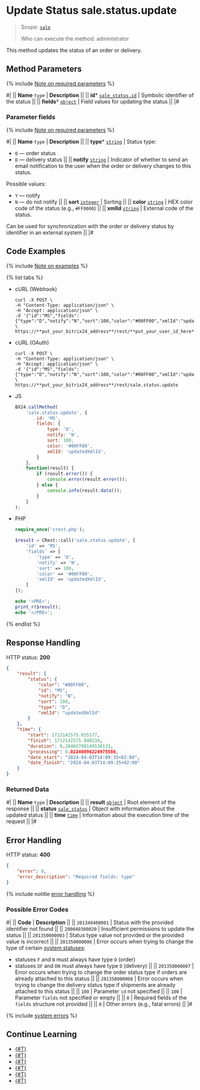 # Update Status sale.status.update

> Scope: [`sale`](../../scopes/permissions.md)
>
> Who can execute the method: administrator

This method updates the status of an order or delivery.

## Method Parameters

{% include [Note on required parameters](../../../_includes/required.md) %}

#|
|| **Name**
`type` | **Description** ||
|| **id***
[`sale_status.id`](../data-types.md) | Symbolic identifier of the status ||
|| **fields***
[`object`](../../data-types.md) | Field values for updating the status ||
|#

### Parameter fields

{% include [Note on required parameters](../../../_includes/required.md) %}

#|
|| **Name**
`type` | **Description** ||
|| **type***
[`string`](../../data-types.md) | Status type:
- `O` — order status
- `D` — delivery status ||
|| **notify**
[`string`](../../data-types.md) | Indicator of whether to send an email notification to the user when the order or delivery changes to this status.

Possible values:
- `Y` — notify
- `N` — do not notify
 ||
|| **sort**
[`integer`](../../data-types.md) | Sorting ||
|| **color**
[`string`](../../data-types.md) | HEX color code of the status (e.g., `#FF0000`) ||
|| **xmlId**
[`string`](../../data-types.md) | External code of the status.

Can be used for synchronization with the order or delivery status by identifier in an external system
||
|#

## Code Examples

{% include [Note on examples](../../../_includes/examples.md) %}

{% list tabs %}

- cURL (Webhook)

    ```http
    curl -X POST \
    -H "Content-Type: application/json" \
    -H "Accept: application/json" \
    -d '{"id":"MS","fields":{"type":"D","notify":"N","sort":100,"color":"#00FF00","xmlId":"updatedXmlId"}}' \
    https://**put_your_bitrix24_address**/rest/**put_your_user_id_here**/**put_your_webhook_here**/sale.status.update
    ```

- cURL (OAuth)

    ```http
    curl -X POST \
    -H "Content-Type: application/json" \
    -H "Accept: application/json" \
    -d '{"id":"MS","fields":{"type":"D","notify":"N","sort":100,"color":"#00FF00","xmlId":"updatedXmlId"},"auth":"**put_access_token_here**"}' \
    https://**put_your_bitrix24_address**/rest/sale.status.update
    ```

- JS

    ```js
    BX24.callMethod(
        'sale.status.update', {
            id: 'MS',
            fields: {
                type: 'D',
                notify: 'N',
                sort: 100,
                color: '#00FF00',
                xmlId: 'updatedXmlId',
            }
        },
        function(result) {
            if (result.error()) {
                console.error(result.error());
            } else {
                console.info(result.data());
            }
        }
    );
    ```

- PHP

    ```php
    require_once('crest.php');

    $result = CRest::call('sale.status.update', [
        'id' => 'MS',
        'fields' => [
            'type' => 'D',
            'notify' => 'N',
            'sort' => 100,
            'color' => '#00FF00',
            'xmlId' => 'updatedXmlId',
        ]
    ]);

    echo '<PRE>';
    print_r($result);
    echo '</PRE>';
    ```

{% endlist %}

## Response Handling

HTTP status: **200**

```json
{
    "result": {
        "status": {
            "color": "#00FF00",
            "id": "MS",
            "notify": "N",
            "sort": 100,
            "type": "D",
            "xmlId": "updatedXmlId"
        }
    },
    "time": {
        "start": 1712142575.655577,
        "finish": 1712142575.940234,
        "duration": 0.28465700149536133,
        "processing": 0.02240896224975586,
        "date_start": "2024-04-03T14:09:35+02:00",
        "date_finish": "2024-04-03T14:09:35+02:00"
    }
}
```

### Returned Data

#|
|| **Name**
`type` | **Description** ||
|| **result**
[`object`](../../data-types.md) | Root element of the response ||
|| **status**
[`sale_status`](../data-types.md) | Object with information about the updated status ||
|| **time**
[`time`](../../data-types.md) | Information about the execution time of the request ||
|#

## Error Handling

HTTP status: **400**

```json
{
    "error": 0,
    "error_description": "Required fields: type"
}
```

{% include notitle [error handling](../../../_includes/error-info.md) %}

### Possible Error Codes

#|
|| **Code** | **Description** ||
|| `201340400001` | Status with the provided identifier not found ||
|| `200040300020` | Insufficient permissions to update the status ||
|| `201350000003` | Status type value not provided or the provided value is incorrect ||
|| `201350000006` | Error occurs when trying to change the type of certain [system statuses](./index.md):

- statuses `F` and `N` must always have type `O` (order)
- statuses `DF` and `DN` must always have type `D` (delivery)
||
|| `201350000007` | Error occurs when trying to change the order status type if orders are already attached to this status ||
|| `201350000008` | Error occurs when trying to change the delivery status type if shipments are already attached to this status ||
|| `100` | Parameter `id` not specified ||
|| `100` | Parameter `fields` not specified or empty ||
|| `0` | Required fields of the `fields` structure not provided ||
|| `0` | Other errors (e.g., fatal errors) ||
|#

{% include [system errors](../../../_includes/system-errors.md) %}

## Continue Learning

- [{#T}](./index.md)
- [{#T}](./sale-status-add.md)
- [{#T}](./sale-status-get.md)
- [{#T}](./sale-status-list.md)
- [{#T}](./sale-status-delete.md)
- [{#T}](./sale-status-get-fields.md)